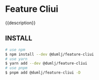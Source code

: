 <!-- This file is dynamically generated. please edit in __readme__ -->

# Feature Cliui

{{description}}


## INSTALL

```bash
# use npm
$ npm install --dev @dumlj/feature-cliui
# use yarn
$ yarn add --dev @dumlj/feature-cliui
# use pnpm
$ pnpm add @dumlj/feature-cliui -D
```
